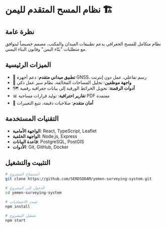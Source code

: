 # نظام المسح المتقدم لليمن 🏗️

## نظرة عامة
نظام متكامل للمسح الجغرافي يدعم تطبيقات الميدان والمكتب، مصمم خصيصاً ليتوافق مع متطلبات "بنّاء اليمن" وقانون البناء اليمني.

## الميزات الرئيسية
- 📱 **تطبيق ميداني متقدم**: دعم أجهزة GNSS، رسم تفاعلي، عمل دون إنترنت
- 🏢 **واجهة موظفين**: تحليل المساحات المخالفة، نظام سير عمل ذكي
- 🗺️ **أدوات الرقمنة**: تحويل الخرائط الورقية إلى بيانات جغرافية رقمية
- 📊 **تقارير احترافية**: توليد قرارات مساحية PDF معتمدة
- 🔐 **أمان متقدم**: صلاحيات دقيقة، تتبع التغييرات

## التقنيات المستخدمة
- **الواجهة الأمامية**: React, TypeScript, Leaflet
- **الواجهة الخلفية**: Node.js, Express
- **قاعدة البيانات**: PostgreSQL, PostGIS
- **الأدوات**: Git, GitHub, Docker

## التثبيت والتشغيل
```bash
# استنساخ المشروع
git clone https://github.com/SERDSDDAM/yemen-surveying-system.git

# الدخول إلى المشروع
cd yemen-surveying-system

# تثبيت الاعتماديات
npm install

# تشغيل المشروع
npm start
